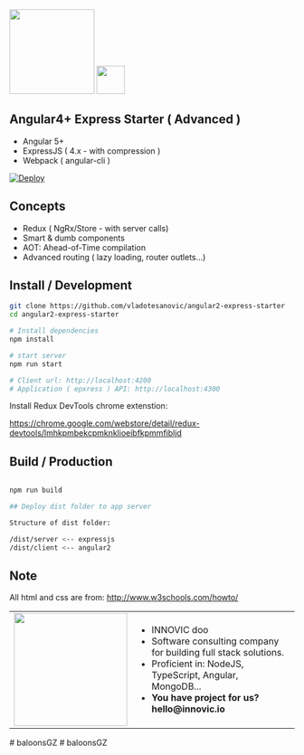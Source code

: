 <img width="150" src="https://i.cloudup.com/zfY6lL7eFa-3000x3000.png" />
<img width="50" src="https://angular.io/assets/images/logos/angular/angular.svg" />

## Angular4+ Express Starter ( Advanced )

- Angular 5+
- ExpressJS ( 4.x - with compression )
- Webpack ( angular-cli )

[![Deploy](https://www.herokucdn.com/deploy/button.png)](https://heroku.com/deploy)

## Concepts

- Redux ( NgRx/Store - with server calls)
- Smart & dumb components
- AOT: Ahead-of-Time compilation
- Advanced routing ( lazy loading, router outlets...)

## Install / Development

```bash
git clone https://github.com/vladotesanovic/angular2-express-starter
cd angular2-express-starter

# Install dependencies
npm install

# start server
npm run start

# Client url: http://localhost:4200
# Application ( epxress ) API: http://localhost:4300
```

Install Redux DevTools chrome extenstion:

https://chrome.google.com/webstore/detail/redux-devtools/lmhkpmbekcpmknklioeibfkpmmfibljd

## Build / Production

```bash

npm run build

## Deploy dist folder to app server

Structure of dist folder:

/dist/server <-- expressjs
/dist/client <-- angular2

```

## Note

All html and css are from: http://www.w3schools.com/howto/
<table style="border: 0">
  <tr>
    <td><img width="200" src="http://www.innovic.io/assets/logo-small.png" /></td>
    <td>
      <ul>
        <li>INNOVIC doo</li>
        <li>Software consulting company for building full stack solutions.</li>
        <li>Proficient in: NodeJS, TypeScript, Angular, MongoDB...</li>
        <li><b>You have project for us? hello@innovic.io</b></li>
      </ul>
    </td>
  </tr>
</table>
# baloonsGZ
# baloonsGZ
